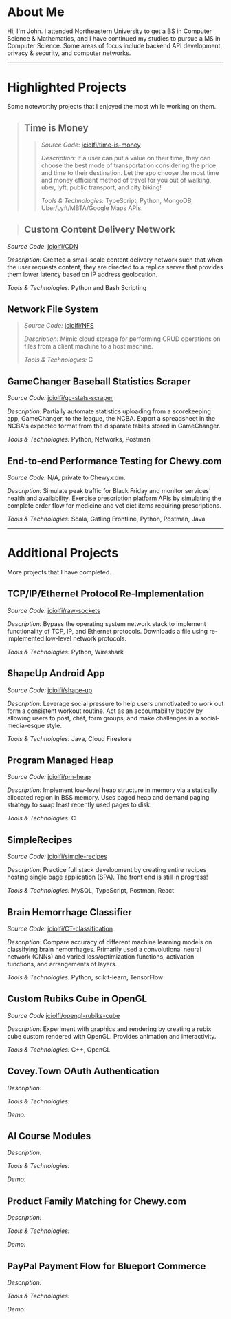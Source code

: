 # About Me
Hi, I'm John. I attended Northeastern University to get a BS in Computer Science & Mathematics, and I have continued my studies to pursue a MS in Computer Science. Some areas of focus include backend API development, privacy & security, and computer networks.

---

# Highlighted Projects
Some noteworthy projects that I enjoyed the most while working on them.

>## Time is Money
>>*Source Code*: [jciolfi/time-is-money](https://github.com/jciolfi/time-is-money)
>>
>>*Description:* If a user can put a value on their time, they can choose the best mode of transportation considering the price and time to their destination. Let the app choose the most time and money efficient method of travel for you out of walking, uber, lyft, public transport, and city biking!
>>
>>*Tools & Technologies:* TypeScript, Python, MongoDB, Uber/Lyft/MBTA/Google Maps APIs.

>## Custom Content Delivery Network
*Source Code*: [jciolfi/CDN](https://github.com/jciolfi/CDN)

*Description:* Created a small-scale content delivery network such that when the user requests content, they are directed to a replica server that provides them lower latency based on IP address geolocation.

*Tools & Technologies:* Python and Bash Scripting

## Network File System
>*Source Code:* [jciolfi/NFS](https://github.com/jciolfi/NFS)
>
>*Description:* Mimic cloud storage for performing CRUD operations on files from a client machine to a host machine.
>
>*Tools & Technologies:* C

## GameChanger Baseball Statistics Scraper
*Source Code:* [jciolfi/gc-stats-scraper](https://github.com/jciolfi/gc-stats-scraper)

*Description:* Partially automate statistics uploading from a scorekeeping app, GameChanger, to the league, the NCBA. Export a spreadsheet in the NCBA's expected format from the disparate tables stored in GameChanger.

*Tools & Technologies:* Python, Networks, Postman

## End-to-end Performance Testing for Chewy.com
*Source Code:* N/A, private to Chewy.com.

*Description:* Simulate peak traffic for Black Friday and monitor services' health and availability. Exercise prescription platform APIs by simulating the complete order flow for medicine and vet diet items requiring prescriptions.

*Tools & Technologies:* Scala, Gatling Frontline, Python, Postman, Java

--- 

# Additional Projects
More projects that I have completed.

## TCP/IP/Ethernet Protocol Re-Implementation
*Source Code:* [jciolfi/raw-sockets](https://github.com/jciolfi/raw-sockets/settings)

*Description:* Bypass the operating system network stack to implement functionality of TCP, IP, and Ethernet protocols. Downloads a file using re-implemented low-level network protocols.

*Tools & Technologies:* Python, Wireshark

## ShapeUp Android App
*Source Code:* [jciolfi/shape-up](https://github.com/jciolfi/shape-up)

*Description:* Leverage social pressure to help users unmotivated to work out form a consistent workout routine. Act as an accountability buddy by allowing users to post, chat, form groups, and make challenges in a social-media-esque style.

*Tools & Technologies:* Java, Cloud Firestore

## Program Managed Heap
*Source Code:* [jciolfi/pm-heap](https://github.com/jciolfi/pm-heap)

*Description:* Implement low-level heap structure in memory via a statically allocated region in BSS memory. Uses paged heap and demand paging strategy to swap least recently used pages to disk.

*Tools & Technologies:* C

## SimpleRecipes
*Source Code:* [jciolfi/simple-recipes](https://github.com/jciolfi/simple-recipes.git)

*Description:* Practice full stack development by creating entire recipes hosting single page application (SPA). The front end is still in progress!

*Tools & Technologies:* MySQL, TypeScript, Postman, React

## Brain Hemorrhage Classifier
*Source Code:* [jciolfi/CT-classification](https://github.com/jciolfi/CT-classification)

*Description:* Compare accuracy of different machine learning models on classifying brain hemorrhages. Primarily used a convolutional neural network (CNNs) and varied loss/optimization functions, activation functions, and arrangements of layers.

*Tools & Technologies:* Python, scikit-learn, TensorFlow

## Custom Rubiks Cube in OpenGL
*Source Code* [jciolfi/opengl-rubiks-cube](https://github.com/jciolfi/opengl-rubiks-cube.git)

*Description:* Experiment with graphics and rendering by creating a rubix cube custom rendered with OpenGL. Provides animation and interactivity.

*Tools & Technologies:* C++, OpenGL

## Covey.Town OAuth Authentication
*Description:*

*Tools & Technologies:*

*Demo:*

## AI Course Modules 
*Description:*

*Tools & Technologies:*

*Demo:*

## Product Family Matching for Chewy.com
*Description:*

*Tools & Technologies:*

*Demo:*

## PayPal Payment Flow for Blueport Commerce
*Description:*

*Tools & Technologies:*

*Demo:*

